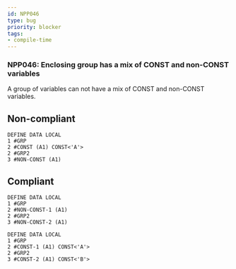 ```yaml
---
id: NPP046
type: bug
priority: blocker
tags:
- compile-time 
---
```


### NPP046: Enclosing group has a mix of CONST and non-CONST variables
A group of variables can not have a mix of CONST and non-CONST variables.

## Non-compliant

```natural
DEFINE DATA LOCAL
1 #GRP
2 #CONST (A1) CONST<'A'>
2 #GRP2
3 #NON-CONST (A1)
```

## Compliant

```natural
DEFINE DATA LOCAL
1 #GRP
2 #NON-CONST-1 (A1)
2 #GRP2
3 #NON-CONST-2 (A1)
```

```natural
DEFINE DATA LOCAL
1 #GRP
2 #CONST-1 (A1) CONST<'A'>
2 #GRP2
3 #CONST-2 (A1) CONST<'B'>
```
